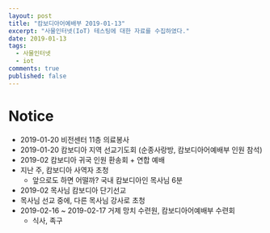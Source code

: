```yaml
---
layout: post
title: "캄보디아어예배부 2019-01-13"
excerpt: "사물인터넷(IoT) 테스팅에 대한 자료를 수집하였다."
date: 2019-01-13
tags:
  - 사물인터넷
  - iot
comments: true
published: false
---
```


# Notice

* 2019-01-20 비전센터 11층 의료봉사
* 2019-01-20 캄보디아 지역 선교기도회 (순종사랑방, 캄보디아어예배부 인원 참석)
* 2019-02 캄보디아 귀국 인원 환송회 + 연합 예배
* 지난 주, 캄보디아 사역자 초청
    * 앞으로도 하면 어떨까? 국내 캄보디아인 목사님 6분
* 2019-02 목사님 캄보디아 단기선교
* 목사님 선교 중에, 다른 목사님 강사로 초청
* 2019-02-16 ~ 2019-02-17 거제 망치 수련원, 캄보디아어예배부 수련회
    * 식사, 족구
